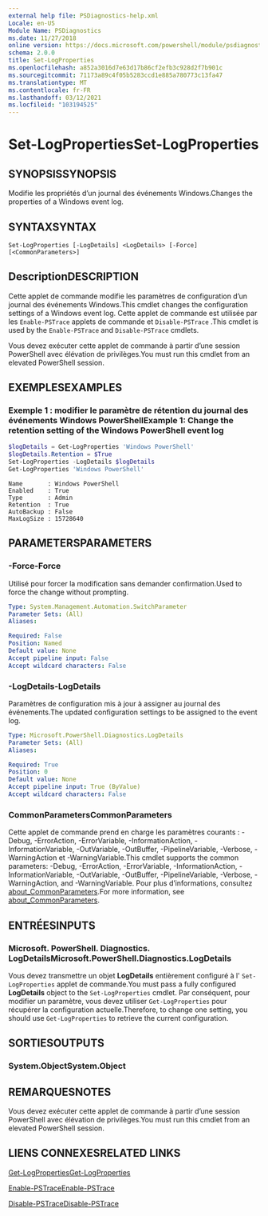 ```yaml
---
external help file: PSDiagnostics-help.xml
Locale: en-US
Module Name: PSDiagnostics
ms.date: 11/27/2018
online version: https://docs.microsoft.com/powershell/module/psdiagnostics/set-logproperties?view=powershell-5.1&WT.mc_id=ps-gethelp
schema: 2.0.0
title: Set-LogProperties
ms.openlocfilehash: a852a3016d7e63d17b86cf2efb3c928d2f7b901c
ms.sourcegitcommit: 71173a89c4f05b5283ccd1e885a780773c13fa47
ms.translationtype: MT
ms.contentlocale: fr-FR
ms.lasthandoff: 03/12/2021
ms.locfileid: "103194525"
---
```

# <span data-ttu-id="362b7-102">Set-LogProperties</span><span class="sxs-lookup"><span data-stu-id="362b7-102">Set-LogProperties</span></span>

## <span data-ttu-id="362b7-103">SYNOPSIS</span><span class="sxs-lookup"><span data-stu-id="362b7-103">SYNOPSIS</span></span>
<span data-ttu-id="362b7-104">Modifie les propriétés d’un journal des événements Windows.</span><span class="sxs-lookup"><span data-stu-id="362b7-104">Changes the properties of a Windows event log.</span></span>

## <span data-ttu-id="362b7-105">SYNTAX</span><span class="sxs-lookup"><span data-stu-id="362b7-105">SYNTAX</span></span>

```
Set-LogProperties [-LogDetails] <LogDetails> [-Force] [<CommonParameters>]
```

## <span data-ttu-id="362b7-106">Description</span><span class="sxs-lookup"><span data-stu-id="362b7-106">DESCRIPTION</span></span>

<span data-ttu-id="362b7-107">Cette applet de commande modifie les paramètres de configuration d’un journal des événements Windows.</span><span class="sxs-lookup"><span data-stu-id="362b7-107">This cmdlet changes the configuration settings of a Windows event log.</span></span> <span data-ttu-id="362b7-108">Cette applet de commande est utilisée par les `Enable-PSTrace` applets de commande et `Disable-PSTrace` .</span><span class="sxs-lookup"><span data-stu-id="362b7-108">This cmdlet is used by the `Enable-PSTrace` and `Disable-PSTrace` cmdlets.</span></span>

<span data-ttu-id="362b7-109">Vous devez exécuter cette applet de commande à partir d’une session PowerShell avec élévation de privilèges.</span><span class="sxs-lookup"><span data-stu-id="362b7-109">You must run this cmdlet from an elevated PowerShell session.</span></span>

## <span data-ttu-id="362b7-110">EXEMPLES</span><span class="sxs-lookup"><span data-stu-id="362b7-110">EXAMPLES</span></span>

### <span data-ttu-id="362b7-111">Exemple 1 : modifier le paramètre de rétention du journal des événements Windows PowerShell</span><span class="sxs-lookup"><span data-stu-id="362b7-111">Example 1: Change the retention setting of the Windows PowerShell event log</span></span>

```powershell
$logDetails = Get-LogProperties 'Windows PowerShell'
$logDetails.Retention = $True
Set-LogProperties -LogDetails $logDetails
Get-LogProperties 'Windows PowerShell'
```

```Output
Name       : Windows PowerShell
Enabled    : True
Type       : Admin
Retention  : True
AutoBackup : False
MaxLogSize : 15728640
```

## <span data-ttu-id="362b7-112">PARAMETERS</span><span class="sxs-lookup"><span data-stu-id="362b7-112">PARAMETERS</span></span>

### <span data-ttu-id="362b7-113">-Force</span><span class="sxs-lookup"><span data-stu-id="362b7-113">-Force</span></span>

<span data-ttu-id="362b7-114">Utilisé pour forcer la modification sans demander confirmation.</span><span class="sxs-lookup"><span data-stu-id="362b7-114">Used to force the change without prompting.</span></span>

```yaml
Type: System.Management.Automation.SwitchParameter
Parameter Sets: (All)
Aliases:

Required: False
Position: Named
Default value: None
Accept pipeline input: False
Accept wildcard characters: False
```

### <span data-ttu-id="362b7-115">-LogDetails</span><span class="sxs-lookup"><span data-stu-id="362b7-115">-LogDetails</span></span>

<span data-ttu-id="362b7-116">Paramètres de configuration mis à jour à assigner au journal des événements.</span><span class="sxs-lookup"><span data-stu-id="362b7-116">The updated configuration settings to be assigned to the event log.</span></span>

```yaml
Type: Microsoft.PowerShell.Diagnostics.LogDetails
Parameter Sets: (All)
Aliases:

Required: True
Position: 0
Default value: None
Accept pipeline input: True (ByValue)
Accept wildcard characters: False
```

### <span data-ttu-id="362b7-117">CommonParameters</span><span class="sxs-lookup"><span data-stu-id="362b7-117">CommonParameters</span></span>

<span data-ttu-id="362b7-118">Cette applet de commande prend en charge les paramètres courants : -Debug, -ErrorAction, -ErrorVariable, -InformationAction, -InformationVariable, -OutVariable, -OutBuffer, -PipelineVariable, -Verbose, -WarningAction et -WarningVariable.</span><span class="sxs-lookup"><span data-stu-id="362b7-118">This cmdlet supports the common parameters: -Debug, -ErrorAction, -ErrorVariable, -InformationAction, -InformationVariable, -OutVariable, -OutBuffer, -PipelineVariable, -Verbose, -WarningAction, and -WarningVariable.</span></span> <span data-ttu-id="362b7-119">Pour plus d’informations, consultez [about_CommonParameters](https://go.microsoft.com/fwlink/?LinkID=113216).</span><span class="sxs-lookup"><span data-stu-id="362b7-119">For more information, see [about_CommonParameters](https://go.microsoft.com/fwlink/?LinkID=113216).</span></span>

## <span data-ttu-id="362b7-120">ENTRÉES</span><span class="sxs-lookup"><span data-stu-id="362b7-120">INPUTS</span></span>

### <span data-ttu-id="362b7-121">Microsoft. PowerShell. Diagnostics. LogDetails</span><span class="sxs-lookup"><span data-stu-id="362b7-121">Microsoft.PowerShell.Diagnostics.LogDetails</span></span>

<span data-ttu-id="362b7-122">Vous devez transmettre un objet **LogDetails** entièrement configuré à l' `Set-LogProperties` applet de commande.</span><span class="sxs-lookup"><span data-stu-id="362b7-122">You must pass a fully configured **LogDetails** object to the `Set-LogProperties` cmdlet.</span></span>
<span data-ttu-id="362b7-123">Par conséquent, pour modifier un paramètre, vous devez utiliser `Get-LogProperties` pour récupérer la configuration actuelle.</span><span class="sxs-lookup"><span data-stu-id="362b7-123">Therefore, to change one setting, you should use `Get-LogProperties` to retrieve the current configuration.</span></span>

## <span data-ttu-id="362b7-124">SORTIES</span><span class="sxs-lookup"><span data-stu-id="362b7-124">OUTPUTS</span></span>

### <span data-ttu-id="362b7-125">System.Object</span><span class="sxs-lookup"><span data-stu-id="362b7-125">System.Object</span></span>

## <span data-ttu-id="362b7-126">REMARQUES</span><span class="sxs-lookup"><span data-stu-id="362b7-126">NOTES</span></span>

<span data-ttu-id="362b7-127">Vous devez exécuter cette applet de commande à partir d’une session PowerShell avec élévation de privilèges.</span><span class="sxs-lookup"><span data-stu-id="362b7-127">You must run this cmdlet from an elevated PowerShell session.</span></span>

## <span data-ttu-id="362b7-128">LIENS CONNEXES</span><span class="sxs-lookup"><span data-stu-id="362b7-128">RELATED LINKS</span></span>

[<span data-ttu-id="362b7-129">Get-LogProperties</span><span class="sxs-lookup"><span data-stu-id="362b7-129">Get-LogProperties</span></span>](Get-LogProperties.md)

[<span data-ttu-id="362b7-130">Enable-PSTrace</span><span class="sxs-lookup"><span data-stu-id="362b7-130">Enable-PSTrace</span></span>](Enable-PSTrace.md)

[<span data-ttu-id="362b7-131">Disable-PSTrace</span><span class="sxs-lookup"><span data-stu-id="362b7-131">Disable-PSTrace</span></span>](Disable-PSTrace.md)
